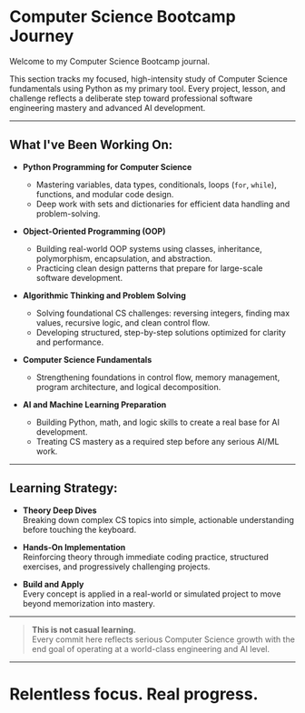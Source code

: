 # Computer Science Bootcamp Journey

Welcome to my Computer Science Bootcamp journal.

This section tracks my focused, high-intensity study of Computer Science fundamentals using Python as my primary tool. Every project, lesson, and challenge reflects a deliberate step toward professional software engineering mastery and advanced AI development.

---

## What I've Been Working On:

- **Python Programming for Computer Science**  
  - Mastering variables, data types, conditionals, loops (`for`, `while`), functions, and modular code design.  
  - Deep work with sets and dictionaries for efficient data handling and problem-solving.

- **Object-Oriented Programming (OOP)**  
  - Building real-world OOP systems using classes, inheritance, polymorphism, encapsulation, and abstraction.  
  - Practicing clean design patterns that prepare for large-scale software development.

- **Algorithmic Thinking and Problem Solving**  
  - Solving foundational CS challenges: reversing integers, finding max values, recursive logic, and clean control flow.  
  - Developing structured, step-by-step solutions optimized for clarity and performance.

- **Computer Science Fundamentals**  
  - Strengthening foundations in control flow, memory management, program architecture, and logical decomposition.

- **AI and Machine Learning Preparation**  
  - Building Python, math, and logic skills to create a real base for AI development.  
  - Treating CS mastery as a required step before any serious AI/ML work.

---

## Learning Strategy:

- **Theory Deep Dives**  
  Breaking down complex CS topics into simple, actionable understanding before touching the keyboard.

- **Hands-On Implementation**  
  Reinforcing theory through immediate coding practice, structured exercises, and progressively challenging projects.

- **Build and Apply**  
  Every concept is applied in a real-world or simulated project to move beyond memorization into mastery.

---

> **This is not casual learning.**  
> Every commit here reflects serious Computer Science growth with the end goal of operating at a world-class engineering and AI level.

---

# Relentless focus. Real progress.